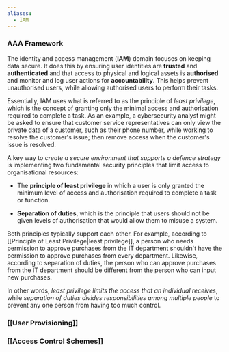 ```yaml
---
aliases:
  - IAM
---
```


### AAA Framework

The identity and access management (**IAM**) domain focuses on keeping data secure. It does this by ensuring user identities are **trusted** and **authenticated** and that access to physical and logical assets is **authorised** and monitor and log user actions for **accountability**. This helps prevent unauthorised users, while allowing authorised users to perform their tasks.

Essentially, IAM uses what is referred to as the principle of *least privilege*, which is the concept of granting only the minimal access and authorisation required to complete a task. As an example, a cybersecurity analyst might be asked to ensure that customer service representatives can only view the private data of a customer, such as their phone number, while working to resolve the customer's issue; then remove access when the customer's issue is resolved.


A key way to *create a secure environment that supports a defence strategy* is implementing two fundamental security principles that limit access to organisational resources:

- The **principle of least privilege** in which a user is only granted the minimum level of access and authorisation required to complete a task or function.

- **Separation of duties**, which is the principle that users should not be given levels of authorisation that would allow them to misuse a system.

Both principles typically support each other. For example, according to [[Principle of Least Privilege|least privilege]], a person who needs permission to approve purchases from the IT department shouldn't have the permission to approve purchases from every department. Likewise, according to separation of duties, the person who can approve purchases from the IT department should be different from the person who can input new purchases.

In other words, *least privilege limits the access that an individual receives*, while *separation of duties divides responsibilities among multiple people* to prevent any one person from having too much control.

### [[User Provisioning]]

### [[Access Control Schemes]]


